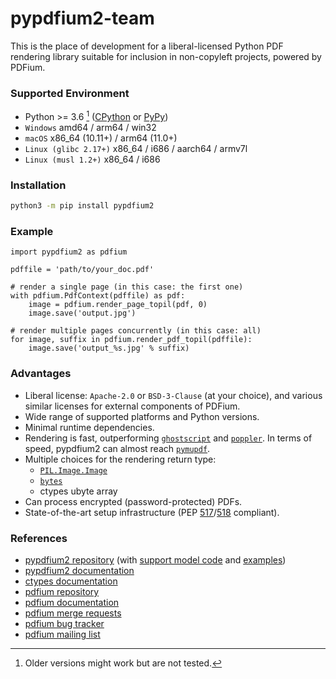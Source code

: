 <!-- SPDX-FileCopyrightText: 2022 geisserml <geisserml@gmail.com> -->
<!-- SPDX-License-Identifier: CC-BY-4.0 -->

# pypdfium2-team

This is the place of development for a liberal-licensed Python PDF rendering library suitable for inclusion in non-copyleft projects, powered by PDFium.


### Supported Environment

* Python >= 3.6 [^1] ([CPython](https://github.com/python/cpython) or [PyPy](https://foss.heptapod.net/pypy/pypy))
* `Windows` amd64 / arm64 / win32
* `macOS` x86_64 (10.11+) / arm64 (11.0+)
* `Linux (glibc 2.17+)` x86_64 / i686 / aarch64 / armv7l
* `Linux (musl 1.2+)` x86_64 / i686


### Installation

```bash
python3 -m pip install pypdfium2
```


### Example

```python3
import pypdfium2 as pdfium

pdffile = 'path/to/your_doc.pdf'

# render a single page (in this case: the first one)
with pdfium.PdfContext(pdffile) as pdf:
    image = pdfium.render_page_topil(pdf, 0)
    image.save('output.jpg')

# render multiple pages concurrently (in this case: all)
for image, suffix in pdfium.render_pdf_topil(pdffile):
    image.save('output_%s.jpg' % suffix)
```


### Advantages

* Liberal license: `Apache-2.0` or `BSD-3-Clause` (at your choice), and various similar licenses for external components of PDFium.
* Wide range of supported platforms and Python versions.
* Minimal runtime dependencies.
* Rendering is fast, outperforming [`ghostscript`](https://github.com/ArtifexSoftware/ghostpdl) and [`poppler`](https://gitlab.freedesktop.org/poppler/poppler). In terms of speed, pypdfium2 can almost reach [`pymupdf`](https://github.com/pymupdf/PyMuPDF).
* Multiple choices for the rendering return type:
    * [`PIL.Image.Image`](https://pillow.readthedocs.io/en/stable/reference/Image.html#PIL.Image.Image)
    * [`bytes`](https://docs.python.org/3/library/stdtypes.html#bytes)
    * ctypes ubyte array
* Can process encrypted (password-protected) PDFs.
* State-of-the-art setup infrastructure (PEP [517](https://peps.python.org/pep-0517/)/[518](https://peps.python.org/pep-0518/) compliant).


### References

* [pypdfium2 repository](https://github.com/pypdfium2-team/pypdfium2) (with [support model code](https://github.com/pypdfium2-team/pypdfium2/tree/main/src/pypdfium2/_helpers) and [examples](https://github.com/pypdfium2-team/pypdfium2/tree/main/examples))
* [pypdfium2 documentation](https://pypdfium2.readthedocs.io/en/stable/)
* [ctypes documentation](https://docs.python.org/3/library/ctypes.html)
* [pdfium repository](https://pdfium.googlesource.com/pdfium/+/refs/heads/main)
* [pdfium documentation](https://developers.foxit.com/resources/pdf-sdk/c_api_reference_pdfium/group___f_p_d_f_i_u_m.html)
* [pdfium merge requests](https://pdfium-review.googlesource.com/)
* [pdfium bug tracker](https://bugs.chromium.org/p/pdfium/issues/list)
* [pdfium mailing list](https://groups.google.com/g/pdfium)


[^1]: Older versions might work but are not tested.

